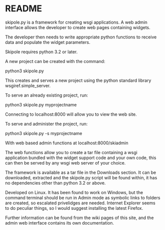 # README #

skipole.py is a framework for creating wsgi applications. A web admin interface allows the developer to create web pages containing widgets.

The developer then needs to write appropriate python functions to receive data and populate the widget parameters.

Skipole requires python 3.2 or later.

A new project can be created with the command:

python3 skipole.py

This creates and serves a new project using the python standard library wsgiref.simple_server.

To serve an already existing project, run:

python3 skipole.py myprojectname

Connecting to localhost:8000 will allow you to view the web site.

To serve and administer the project, run:

python3 skipole.py -s myprojectname

With web based admin functions at localhost:8000/skiadmin

The web functions allow you to create a tar file containing a wsgi application bundled with the widget support code and your own code, this can then be served by any wsgi web server of your choice.

The framework is available as a tar file in the Downloads section. It can be downloaded, extracted and the skipole.py script will be found within, it has no dependencies other than python 3.2 or above.

Developed on Linux. It has been found to work on Windows, but the command terminal should be run in Admin mode as symbolic links to folders are created, so escalated privelidges are needed. Internet Explorer seems to do peculiar things, so I would suggest installing the latest Firefox.

Further information can be found from the wiki pages of this site, and the admin web interface contains its own documentation.
